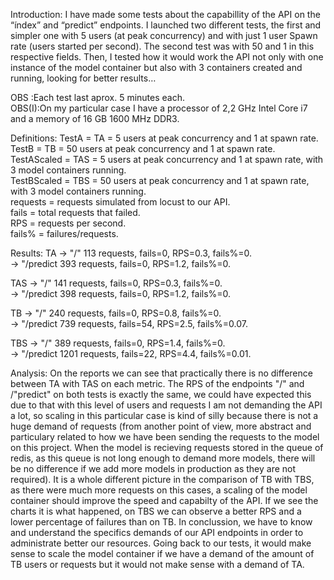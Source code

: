 
Introduction:
I have made some tests about the capabillity of the API on the “índex” and “predict” endpoints. I launched two different tests, the first and simpler one with 5 users (at peak concurrency) and with just 1 user Spawn rate (users started per second). The second test was with 50 and 1 in this respective fields. Then, I tested how it would work the API not only with one instance of the model container but also with 3 containers created and running, looking for better results… 

OBS   :Each test last aprox. 5 minutes each.    
OBS(I):On my particular case I have a processor of 2,2 GHz Intel Core i7 and a memory of 16 GB 1600 MHz DDR3.     

Definitions:
TestA = TA = 5 users at peak concurrency and 1 at spawn rate.    
TestB = TB = 50 users at peak concurrency and 1 at spawn rate.    
TestAScaled = TAS = 5 users at peak concurrency and 1 at spawn rate, with 3 model containers running.    
TestBScaled = TBS = 50 users at peak concurrency and 1 at spawn rate, with 3 model containers running.    
requests = requests simulated from locust to our API.        
fails = total requests that failed.    
RPS = requests per second.    
fails% = failures/requests.    

Results:
TA  -> "/"        113 requests, fails=0, RPS=0.3, fails%=0.   
    -> "/predict  393 requests, fails=0, RPS=1.2, fails%=0.    

TAS -> "/"        141 requests, fails=0, RPS=0.3, fails%=0.    
    -> "/predict  398 requests, fails=0, RPS=1.2, fails%=0.    

TB  -> "/"        240 requests, fails=0, RPS=0.8, fails%=0.    
    -> "/predict  739 requests, fails=54, RPS=2.5, fails%=0.07.    

TBS -> "/"        389 requests, fails=0, RPS=1.4, fails%=0.    
    -> "/predict  1201 requests, fails=22, RPS=4.4, fails%=0.01.    


Analysis:
On the reports we can see that practically there is no difference between TA with TAS on each metric. The RPS of the endpoints "/" and /"predict" on both tests is exactly the same, we could have expected this due to that with this level of users and requests I am not demanding the API a lot, so scaling in this particular case is kind of silly because there is not a huge demand of requests (from another point of view, more abstract and particulary related to how we have been sending the requests to the model on this project. When the model is recieving requests stored in the queue of redis, as this queue is not long enough to demand more models, there will be no difference if we add more models in production as they are not required).
It is a whole different picture in the comparison of TB with TBS, as there were much more requests on this cases, a scaling of the model container should improve the speed and capabilty of the API. If we see the charts it is what happened, on TBS we can observe a better RPS and a lower percentage of failures than on TB.
In conclussion, we have to know and understand the specifics demands of our API endpoints in order to administrate better our resources. Going back to our tests, it would make sense to scale the model container if we have a demand of the amount of TB users or requests but it would not make sense with a demand of TA. 
